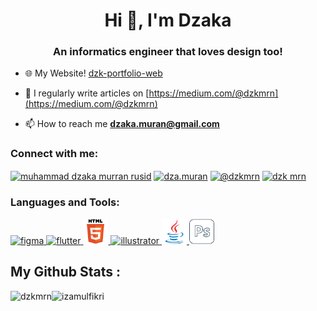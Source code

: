 <h1 align="center">Hi 👋, I'm Dzaka</h1>
<h3 align="center">An informatics engineer that loves design too!</h3>

- 🌐 My Website! [dzk-portfolio-web](https://dzk-portfolio-web.vercel.app/)

- 📝 I regularly write articles on [https://medium.com/@dzkmrn](https://medium.com/@dzkmrn)

- 📫 How to reach me **dzaka.muran@gmail.com**

<h3 align="left">Connect with me:</h3>
<p align="left">
<a href="https://linkedin.com/in/muhammad dzaka murran rusid" target="blank"><img align="center" src="https://raw.githubusercontent.com/rahuldkjain/github-profile-readme-generator/master/src/images/icons/Social/linked-in-alt.svg" alt="muhammad dzaka murran rusid" height="30" width="40" /></a>
<a href="https://instagram.com/dza.muran" target="blank"><img align="center" src="https://raw.githubusercontent.com/rahuldkjain/github-profile-readme-generator/master/src/images/icons/Social/instagram.svg" alt="dza.muran" height="30" width="40" /></a>
<a href="https://medium.com/@dzkmrn" target="blank"><img align="center" src="https://raw.githubusercontent.com/rahuldkjain/github-profile-readme-generator/master/src/images/icons/Social/medium.svg" alt="@dzkmrn" height="30" width="40" /></a>
<a href="https://www.youtube.com/c/dzk mrn" target="blank"><img align="center" src="https://raw.githubusercontent.com/rahuldkjain/github-profile-readme-generator/master/src/images/icons/Social/youtube.svg" alt="dzk mrn" height="30" width="40" /></a>
</p>

<h3 align="left">Languages and Tools:</h3>
<p align="left"> <a href="https://www.figma.com/" target="_blank" rel="noreferrer"> <img src="https://www.vectorlogo.zone/logos/figma/figma-icon.svg" alt="figma" width="40" height="40"/> </a> <a href="https://flutter.dev" target="_blank" rel="noreferrer"> <img src="https://www.vectorlogo.zone/logos/flutterio/flutterio-icon.svg" alt="flutter" width="40" height="40"/> </a> <a href="https://www.w3.org/html/" target="_blank" rel="noreferrer"> <img src="https://raw.githubusercontent.com/devicons/devicon/master/icons/html5/html5-original-wordmark.svg" alt="html5" width="40" height="40"/> </a> <a href="https://www.adobe.com/in/products/illustrator.html" target="_blank" rel="noreferrer"> <img src="https://www.vectorlogo.zone/logos/adobe_illustrator/adobe_illustrator-icon.svg" alt="illustrator" width="40" height="40"/> </a> <a href="https://www.java.com" target="_blank" rel="noreferrer"> <img src="https://raw.githubusercontent.com/devicons/devicon/master/icons/java/java-original.svg" alt="java" width="40" height="40"/> </a> <a href="https://www.photoshop.com/en" target="_blank" rel="noreferrer"> <img src="https://raw.githubusercontent.com/devicons/devicon/master/icons/photoshop/photoshop-line.svg" alt="photoshop" width="40" height="40"/> </a> </p>

## My Github Stats :
<p><img align="left" src="https://github-readme-stats.vercel.app/api?username=dzkmrn&show_icons=true&locale=en" alt="dzkmrn" /></p>
<p><img align="left" src="https://github-readme-stats.vercel.app/api/top-langs?username=dzkmrn&show_icons=true&locale=en&layout=compact" alt="izamulfikri" /></p>
